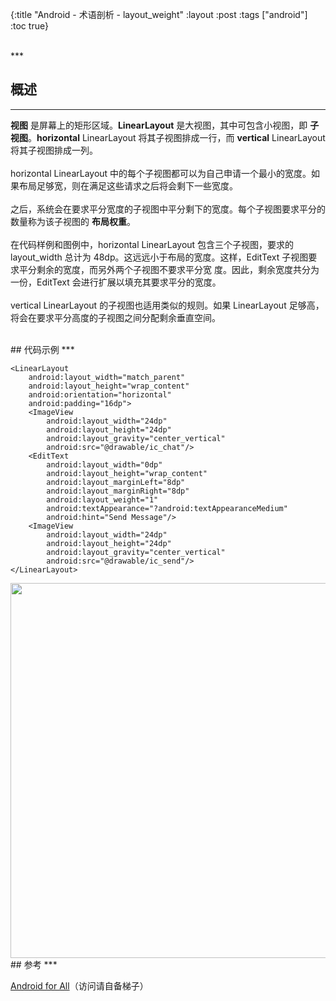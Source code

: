 {:title "Android - 术语剖析 - layout_weight"
 :layout :post
 :tags  ["android"]
 :toc true}

<br>
***
<br>

## 概述
***

**视图** 是屏幕上的矩形区域。**LinearLayout** 是大视图，其中可包含小视图，即 **子视图**。**horizontal** LinearLayout 将其子视图排成一行，而 **vertical** LinearLayout 将其子视图排成一列。
<br>
<br>
horizontal LinearLayout 中的每个子视图都可以为自己申请一个最小的宽度。如果布局足够宽，则在满足这些请求之后将会剩下一些宽度。
<br>
<br>
之后，系统会在要求平分宽度的子视图中平分剩下的宽度。每个子视图要求平分的数量称为该子视图的 **布局权重**。
<br>
<br>
在代码样例和图例中，horizontal LinearLayout 包含三个子视图，要求的 layout_width 总计为 48dp。这远远小于布局的宽度。这样，EditText 子视图要求平分剩余的宽度，而另外两个子视图不要求平分宽
度。因此，剩余宽度共分为一份，EditText 会进行扩展以填充其要求平分的宽度。
<br>
<br>
vertical LinearLayout 的子视图也适用类似的规则。如果 LinearLayout 足够高，将会在要求平分高度的子视图之间分配剩余垂直空间。

<br>
## 代码示例
***

```
<LinearLayout
    android:layout_width="match_parent"
    android:layout_height="wrap_content"
    android:orientation="horizontal"
    android:padding="16dp">
    <ImageView
        android:layout_width="24dp"
        android:layout_height="24dp"
        android:layout_gravity="center_vertical"
        android:src="@drawable/ic_chat"/>
    <EditText
        android:layout_width="0dp"
        android:layout_height="wrap_content"
        android:layout_marginLeft="8dp"
        android:layout_marginRight="8dp"
        android:layout_weight="1"
        android:textAppearance="?android:textAppearanceMedium"
        android:hint="Send Message"/>
    <ImageView
        android:layout_width="24dp"
        android:layout_height="24dp"
        android:layout_gravity="center_vertical"
        android:src="@drawable/ic_send"/>
</LinearLayout>
```

<img src="http://oem503hzx.bkt.clouddn.com/Android-for-All-Layout-Weight.png" width="600"/>

<br>
## 参考
***

[Android for All](https://developers.google.com/android/for-all/vocab-words/)（访问请自备梯子）
